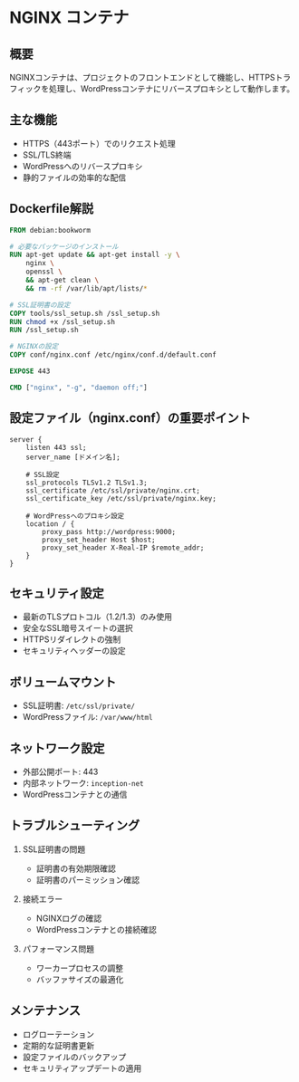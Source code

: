 # NGINX コンテナ

## 概要
NGINXコンテナは、プロジェクトのフロントエンドとして機能し、HTTPSトラフィックを処理し、WordPressコンテナにリバースプロキシとして動作します。

## 主な機能
- HTTPS（443ポート）でのリクエスト処理
- SSL/TLS終端
- WordPressへのリバースプロキシ
- 静的ファイルの効率的な配信

## Dockerfile解説
```dockerfile
FROM debian:bookworm

# 必要なパッケージのインストール
RUN apt-get update && apt-get install -y \
    nginx \
    openssl \
    && apt-get clean \
    && rm -rf /var/lib/apt/lists/*

# SSL証明書の設定
COPY tools/ssl_setup.sh /ssl_setup.sh
RUN chmod +x /ssl_setup.sh
RUN /ssl_setup.sh

# NGINXの設定
COPY conf/nginx.conf /etc/nginx/conf.d/default.conf

EXPOSE 443

CMD ["nginx", "-g", "daemon off;"]
```

## 設定ファイル（nginx.conf）の重要ポイント
```nginx
server {
    listen 443 ssl;
    server_name [ドメイン名];

    # SSL設定
    ssl_protocols TLSv1.2 TLSv1.3;
    ssl_certificate /etc/ssl/private/nginx.crt;
    ssl_certificate_key /etc/ssl/private/nginx.key;

    # WordPressへのプロキシ設定
    location / {
        proxy_pass http://wordpress:9000;
        proxy_set_header Host $host;
        proxy_set_header X-Real-IP $remote_addr;
    }
}
```

## セキュリティ設定
- 最新のTLSプロトコル（1.2/1.3）のみ使用
- 安全なSSL暗号スイートの選択
- HTTPSリダイレクトの強制
- セキュリティヘッダーの設定

## ボリュームマウント
- SSL証明書: `/etc/ssl/private/`
- WordPressファイル: `/var/www/html`

## ネットワーク設定
- 外部公開ポート: 443
- 内部ネットワーク: `inception-net`
- WordPressコンテナとの通信

## トラブルシューティング
1. SSL証明書の問題
   - 証明書の有効期限確認
   - 証明書のパーミッション確認

2. 接続エラー
   - NGINXログの確認
   - WordPressコンテナとの接続確認

3. パフォーマンス問題
   - ワーカープロセスの調整
   - バッファサイズの最適化

## メンテナンス
- ログローテーション
- 定期的な証明書更新
- 設定ファイルのバックアップ
- セキュリティアップデートの適用 